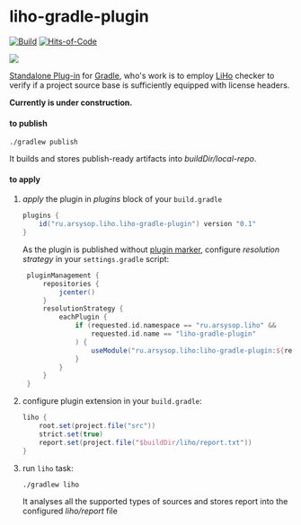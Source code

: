 # liho-gradle-plugin

[![Build](https://github.com/arsysop/liho-gradle-plugin/workflows/Java%20CI/badge.svg)](https://github.com/arsysop/liho-gradle-plugin/actions?query=workflow%3A%22Java+CI%22)
[![Hits-of-Code](https://hitsofcode.com/github/arsysop/liho-gradle-plugin)](https://hitsofcode.com/view/github/arsysop/liho-gradle-plugin)

[![](https://img.shields.io/badge/License-Apache--2.0-brightgreen.svg)](https://github.com/arsysop/liho-gradle-plugin/blob/master/LICENSE)

[Standalone Plug-in](https://docs.gradle.org/current/userguide/custom_plugins.html#sec:custom_plugins_standalone_project) 
for [Gradle](http://gradle.org), who's work is to employ 
[LiHo](https://github.com/arsysop/liho) checker to verify 
if a project source base is sufficiently equipped with license headers.  

**Currently is under construction.**

#### to publish
```
./gradlew publish
```
It builds and stores publish-ready artifacts into _buildDir/local-repo_.
 
#### to apply
1. _apply_ the plugin in _plugins_ block of your `build.gradle`
    ```groovy
    plugins {
        id("ru.arsysop.liho.liho-gradle-plugin") version "0.1"
    }
    ```
   As the plugin is published without [plugin marker](https://docs.gradle.org/current/userguide/plugins.html#sec:plugin_markers),
   configure _resolution strategy_ in your `settings.gradle` script:
   ```groovy
    pluginManagement {
        repositories {
            jcenter()
        }
        resolutionStrategy {
            eachPlugin {
                if (requested.id.namespace == "ru.arsysop.liho" &&
                    requested.id.name == "liho-gradle-plugin"
                ) {
                    useModule("ru.arsysop.liho:liho-gradle-plugin:${requested.version}")
                }
            }
        }
    }
   ```
2. configure plugin extension in your `build.gradle`:
    ```groovy
    liho {
        root.set(project.file("src"))
        strict.set(true)
        report.set(project.file("$buildDir/liho/report.txt"))
    }
    ```
3. run `liho` task:
    ```
    ./gradlew liho
    ```
   It analyses all the supported types of sources and stores report 
   into the configured _liho/report_ file
